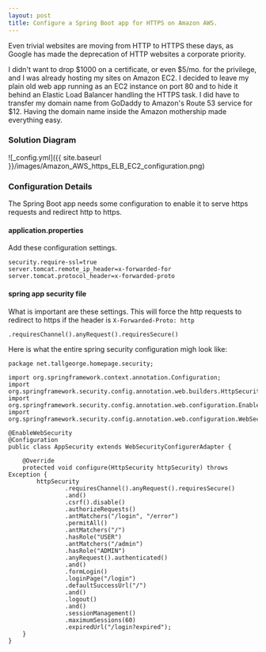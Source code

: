 ```yaml
---
layout: post
title: Configure a Spring Boot app for HTTPS on Amazon AWS.
---
```


Even trivial websites are moving from HTTP to HTTPS these days, as Google has made the deprecation of HTTP websites a corporate priority.

I didn't want to drop $1000 on a certificate, or even $5/mo. for the privilege, and I was already hosting my sites on Amazon EC2. I decided to leave my plain old web app running as an EC2 instance on port 80 and to hide it behind an Elastic Load Balancer handling the HTTPS task. I did have to transfer my domain name from GoDaddy to Amazon's Route 53 service for $12. Having the domain name inside the Amazon mothership made everything easy.

### Solution Diagram

![_config.yml]({{ site.baseurl }}/images/Amazon_AWS_https_ELB_EC2_configuration.png)

### Configuration Details

The Spring Boot app needs some configuration to enable it to serve https requests and redirect http to https.

#### application.properties

Add these configuration settings.

    security.require-ssl=true
    server.tomcat.remote_ip_header=x-forwarded-for
    server.tomcat.protocol_header=x-forwarded-proto

#### spring app security file

What is important are these settings. This will force the http requests to redirect to https if the header is `X-Forwarded-Proto: http`

    .requiresChannel().anyRequest().requiresSecure()

Here is what the entire spring security configuration migh look like:

    package net.tallgeorge.homepage.security;

    import org.springframework.context.annotation.Configuration;
    import org.springframework.security.config.annotation.web.builders.HttpSecurity;
    import org.springframework.security.config.annotation.web.configuration.EnableWebSecurity;
    import org.springframework.security.config.annotation.web.configuration.WebSecurityConfigurerAdapter;

    @EnableWebSecurity
    @Configuration
    public class AppSecurity extends WebSecurityConfigurerAdapter {

        @Override
        protected void configure(HttpSecurity httpSecurity) throws Exception {
            httpSecurity
                    .requiresChannel().anyRequest().requiresSecure()
                    .and()
                    .csrf().disable()
                    .authorizeRequests()
                    .antMatchers("/login", "/error")
                    .permitAll()
                    .antMatchers("/")
                    .hasRole("USER")
                    .antMatchers("/admin")
                    .hasRole("ADMIN")
                    .anyRequest().authenticated()
                    .and()
                    .formLogin()
                    .loginPage("/login")
                    .defaultSuccessUrl("/")
                    .and()
                    .logout()
                    .and()
                    .sessionManagement()
                    .maximumSessions(60)
                    .expiredUrl("/login?expired");
        }
    }


